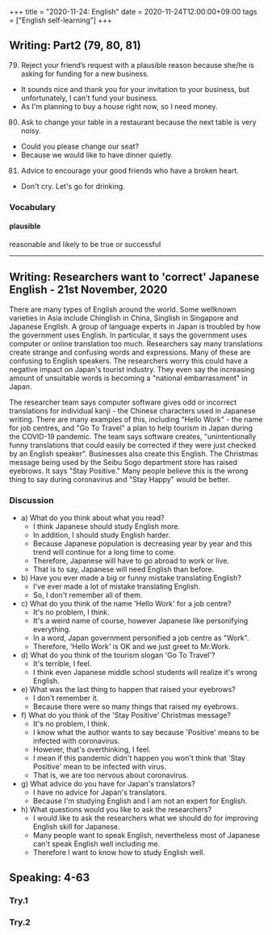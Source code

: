 +++
title =  "2020-11-24: English"
date = 2020-11-24T12:00:00+09:00
tags = ["English self-learning"]
+++

## Writing: Part2 (79, 80, 81)

79. Reject your friend’s request with a plausible reason because she/he is asking for funding for a new business.
  - It sounds nice and thank you for your invitation to your business,
    but unfortunately, I can't fund your business.
  - As I'm planning to buy a house right now, so I need money.
80. Ask to change your table in a restaurant because the next table is very noisy.
  - Could you please change our seat?
  - Because we would like to have dinner quietly.
81. Advice to encourage your good friends who have a broken heart.
  - Don't cry. Let's go for drinking.

### Vocabulary

#### plausible
reasonable and likely to be true or successful

- - -

## Writing: Researchers want to 'correct' Japanese English - 21st November, 2020

There are many types of English around the world. Some wellknown varieties in Asia include Chinglish in China, Singlish in Singapore and Japanese English. A group of language experts in Japan is troubled by how the government uses English. In particular, it says the government uses computer or online translation too much. Researchers say many translations create strange and confusing words and expressions. Many of these are confusing to English speakers. The researchers worry this could have a negative impact on Japan's tourist industry. They even say the increasing amount of unsuitable words is becoming a "national embarrassment" in Japan.

The researcher team says computer software gives odd or incorrect translations for individual kanji - the Chinese characters used in Japanese writing. There are many examples of this, including "Hello Work" - the name for job centres, and "Go To Travel" a plan to help tourism in Japan during the COVID-19 pandemic. The team says software creates, "unintentionally funny translations that could easily be corrected if they were just checked by an English speaker". Businesses also create this English. The Christmas message being used by the Seibu Sogo department store has raised eyebrows. It says "Stay Positive." Many people believe this is the wrong thing to say during coronavirus and "Stay Happy" would be better.

### Discussion

* a) What do you think about what you read?
  - I think Japanese should study English more.
  - In addition, I should study English harder.
  - Because Japanese population is decreasing year by year and
    this trend will continue for a long time to come.
  - Therefore, Japanese will have to go abroad to work or live.
  - That is to say, Japanese will need English than before.
* b) Have you ever made a big or funny mistake translating English?
  - I've ever made a lot of mistake translating English.
  - So, I don't remember all of them.
* c) What do you think of the name 'Hello Work' for a job centre?
  - It's no problem, I think.
  - It's a weird name of course, however Japanese like personifying everything.
  - In a word, Japan government personified a job centre as "Work".
  - Therefore, 'Hello Work' is OK and we just greet to Mr.Work.
* d) What do you think of the tourism slogan 'Go To Travel'?
  - It's terrible, I feel.
  - I think even Japanese middle school students will realize it's wrong English.
* e) What was the last thing to happen that raised your eyebrows?
  - I don't remember it.
  - Because there were so many things that raised my eyebrows.
* f) What do you think of the 'Stay Positive' Christmas message?
  - It's no problem, I think.
  - I know what the author wants to say
    because 'Positive' means to be infected with coronavirus.
  - However, that's overthinking, I feel.
  - I mean if this pandemic didn't happen
    you won't think that 'Stay Positive' mean to be infected with virus.
  - That is, we are too nervous about coronavirus.
* g) What advice do you have for Japan's translators?
  - I have no advice for Japan's translators.
  - Because I'm studying English and I am not an expert for English.
* h) What questions would you like to ask the researchers?
  - I would like to ask the researchers
    what we should do for improving English skill for Japanese.
  - Many people want to speak English,
    nevertheless most of Japanese can't speak English well including me.
  - Therefore I want to know how to study English well.

## Speaking: 4-63

### Try.1

### Try.2
